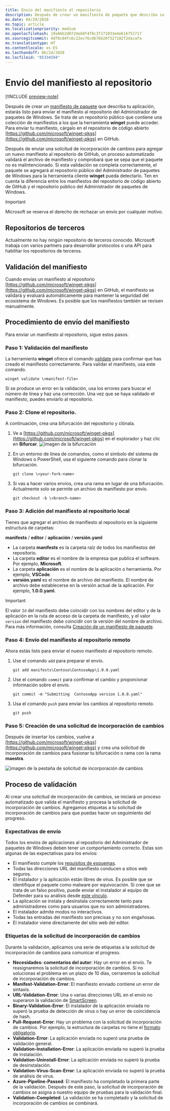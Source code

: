 ```yaml
---
title: Envío del manifiesto al repositorio
description: Después de crear un manifiesto de paquete que describa su aplicación, estará listo para enviarlo al repositorio del Administrador de paquetes de Windows.
ms.date: 04/29/2020
ms.topic: article
ms.localizationpriority: medium
ms.openlocfilehash: 19a66b2d0724eb0f4f8c3f171033e4e616751717
ms.sourcegitcommit: 4df8c04fc6c22ec76cdb7bb26f327182f2dacafa
ms.translationtype: HT
ms.contentlocale: es-ES
ms.lasthandoff: 06/24/2020
ms.locfileid: "85334594"
---
```

# <a name="submit-your-manifest-to-the-repository"></a>Envío del manifiesto al repositorio

[!INCLUDE [preview-note](../../includes/package-manager-preview.md)]

Después de crear un [manifiesto de paquete](manifest.md) que describa tu aplicación, estarás listo para enviar el manifiesto al repositorio del Administrador de paquetes de Windows. Se trata de un repositorio público que contiene una colección de manifiestos a los que la herramienta **winget** puede acceder. Para enviar tu manifiesto, cárgalo en el repositorio de código abierto [https://github.com/microsoft/winget-pkgs](https://github.com/microsoft/winget-pkgs) en GitHub.

Después de enviar una solicitud de incorporación de cambios para agregar un nuevo manifiesto al repositorio de GitHub, un proceso automatizado validará el archivo de manifiesto y comprobará que se sepa que el paquete no es malintencionado. Si esta validación se completa correctamente, el paquete se agregará al repositorio público del Administrador de paquetes de Windows para la herramienta cliente **winget** pueda detectarlo. Ten en cuenta la diferencia entre los manifiestos del repositorio de código abierto de GitHub y el repositorio público del Administrador de paquetes de Windows.

> [!IMPORTANT]
> Microsoft se reserva el derecho de rechazar un envío por cualquier motivo.

## <a name="third-party-repositories"></a>Repositorios de terceros

Actualmente no hay ningún repositorio de terceros conocido. Microsoft trabaja con varios partners para desarrollar protocolos o una API para habilitar los repositorios de terceros.

## <a name="manifest-validation"></a>Validación del manifiesto

Cuando envías un manifiesto al repositorio [https://github.com/microsoft/winget-pkgs](https://github.com/microsoft/winget-pkgs) en GitHub, el manifiesto se validará y evaluará automáticamente para mantener la seguridad del ecosistema de Windows. Es posible que los manifiestos también se revisen manualmente.

## <a name="how-to-submit-your-manifest"></a>Procedimiento de envío del manifiesto

Para enviar un manifiesto al repositorio, sigue estos pasos.

### <a name="step-1-validate-your-manifest"></a>Paso 1: Validación del manifiesto

La herramienta **winget** ofrece el comando [validate](..\winget\validate.md) para confirmar que has creado el manifiesto correctamente. Para validar el manifiesto, usa este comando.

```CMD
winget validate \<manifest-file>
```

Si se produce un error en la validación, usa los errores para buscar el número de línea y haz una corrección. Una vez que se haya validado el manifiesto, puedes enviarlo al repositorio.

### <a name="step-2-clone-the-repository"></a>Paso 2: Clone el repositorio.

A continuación, crea una bifurcación del repositorio y clónala.

1. Ve a [https://github.com/microsoft/winget-pkgs](https://github.com/microsoft/winget-pkgs) en el explorador y haz clic en **Bifurcar**.
    ![imagen de la bifurcación](images\fork.png)

2. En un entorno de línea de comandos, como el símbolo del sistema de Windows o PowerShell, usa el siguiente comando para clonar la bifurcación.
    ```CMD
    git clone \<your-fork-name>
    ```

 3. Si vas a hacer varios envíos, crea una rama en lugar de una bifurcación. Actualmente solo se permite un archivo de manifiesto por envío.
    ```CMD
    git checkout -b \<branch-name>
    ```

### <a name="step-3-add-your-manifest-to-the-local-repository"></a>Paso 3: Adición del manifiesto al repositorio local

Tienes que agregar el archivo de manifiesto al repositorio en la siguiente estructura de carpetas:

**manifests** / **editor** / **aplicación** / **versión.yaml**

* La carpeta **manifests** es la carpeta raíz de todos los manifiestos del repositorio.
* La carpeta **editor** es el nombre de la empresa que publica el software. Por ejemplo, **Microsoft**.
* La carpeta **aplicación** es el nombre de la aplicación o herramienta. Por ejemplo, **VSCode**.
* **versión.yaml** es el nombre de archivo del manifiesto. El nombre de archivo debe establecerse en la versión actual de la aplicación. Por ejemplo, **1.0.0.yaml**.

>[!IMPORTANT]
> El valor `Id` del manifiesto debe coincidir con los nombres del editor y de la aplicación en la ruta de acceso de la carpeta de manifiesto, y el valor `version` del manifiesto debe coincidir con la versión del nombre de archivo. Para más información, consulta [Creación de un manifiesto de paquete](manifest.md#tips-and-best-practices).

### <a name="step-4-submit-your-manifest-to-the-remote-repository"></a>Paso 4: Envío del manifiesto al repositorio remoto

Ahora estás listo para enviar el nuevo manifiesto al repositorio remoto.

1. Use el comando `add` para preparar el envío.
    ```CMD
    git add manifests\Contoso\ContosoApp\1.0.0.yaml
    ```

2. Use el comando `commit` para confirmar el cambio y proporcionar información sobre el envío.
    ```CMD
    git commit -m "Submitting  ContosoApp version 1.0.0.yaml"
    ```

3. Usa el comando `push` para enviar los cambios al repositorio remoto.
    ```CMD
    git push
    ```

### <a name="step-5-create-a-pull-request"></a>Paso 5: Creación de una solicitud de incorporación de cambios

Después de insertar los cambios, vuelve a [https://github.com/microsoft/winget-pkgs](https://github.com/microsoft/winget-pkgs) y crea una solicitud de incorporación de cambios para fusionar tu bifurcación o rama con la rama **maestra**.

![imagen de la pestaña de solicitud de incorporación de cambios](images\pull-request.png)

## <a name="validation-process"></a>Proceso de validación

Al crear una solicitud de incorporación de cambios, se iniciará un proceso automatizado que valida el manifiesto y procesa la solicitud de incorporación de cambios. Agregamos etiquetas a tu solicitud de incorporación de cambios para que puedas hacer un seguimiento del progreso.

### <a name="submission-expectations"></a>Expectativas de envío

Todos los envíos de aplicaciones al repositorio del Administrador de paquetes de Windows deben tener un comportamiento correcto. Estas son algunas de las expectativas para los envíos:

* El manifiesto cumple los [requisitos de esquemas](manifest.md#manifest-contents).
* Todas las direcciones URL del manifiesto conducen a sitios web seguros.
* El instalador y la aplicación están libres de virus. Es posible que se identifique el paquete como malware por equivocación. Si cree que se trata de un falso positivo, puede enviar el instalador al equipo de Defender para su análisis desde [este vínculo](https://www.microsoft.com/wdsi/filesubmission).
* La aplicación se instala y desinstala correctamente tanto para administradores como para usuarios que no son administradores.
* El instalador admite modos no interactivos.
* Todas las entradas del manifiesto son precisas y no son engañosas.
* El instalador viene directamente del sitio web del editor.

### <a name="pull-request-labels"></a>Etiquetas de la solicitud de incorporación de cambios

Durante la validación, aplicamos una serie de etiquetas a la solicitud de incorporación de cambios para comunicar el progreso.

* **Necesidades: comentarios del autor**: Hay un error en el envío. Te reasignaremos la solicitud de incorporación de cambios. Si no solucionas el problema en un plazo de 10 días, cerraremos la solicitud de incorporación de cambios.
* **Manifest-Validation-Error**: El manifiesto enviado contiene un error de sintaxis.
* **URL-Validation-Error**: Una o varias direcciones URL en el envío no superaron la validación de [SmartScreen](https://docs.microsoft.com/windows/security/threat-protection/microsoft-defender-smartscreen/microsoft-defender-smartscreen-overview).
* **Binary-Validation-Error**: El instalador de la aplicación enviada no superó la prueba de detección de virus o hay un error de coincidencia de hash.
* **Pull-Request-Error**: Hay un problema con la solicitud de incorporación de cambios. Por ejemplo, la estructura de carpetas no tiene el [formato obligatorio](#step-3-add-your-manifest-to-the-local-repository).
* **Validation-Error**: La aplicación enviada no superó una prueba de validación general.
* **Validation-Installation-Error**: La aplicación enviada no superó la prueba de instalación.
* **Validation-Uninstall-Error**: La aplicación enviada no superó la prueba de desinstalación.
* **Validation-Virus-Scan-Error**: La aplicación enviada no superó la prueba de análisis de virus.
* **Azure-Pipeline-Passed**: El manifiesto ha completado la primera parte de la validación. Después de este paso, la solicitud de incorporación de cambios se asigna a nuestro equipo de pruebas para la validación final.
* **Validation-Completed**: La validación se ha completado y la solicitud de incorporación de cambios se combinará.
